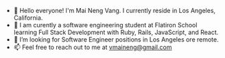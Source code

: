 - 👋 Hello everyone! I'm Mai Neng Vang. I currently reside in Los Angeles,  California.
- 👀 I am curently a software engineering student at Flatiron School learning Full Stack Development with Ruby, Rails, JavaScript, and React.
- 💞️ I’m looking for Software Engineer positions in Los Angeles ore remote.
- 📫 Feel free to reach out to me at vmaineng@gmail.com

<!---
vmaineng/vmaineng is a ✨ special ✨ repository because its `README.md` (this file) appears on your GitHub profile.
You can click the Preview link to take a look at your changes.
--->
